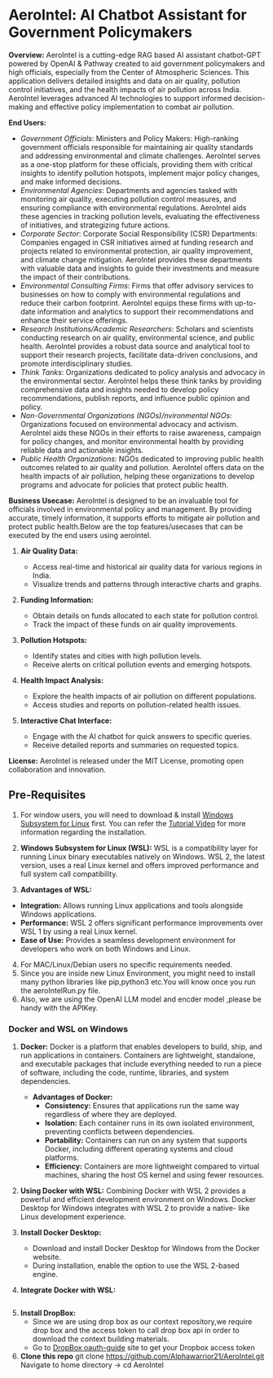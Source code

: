 # AeroIntel: AI Chatbot Assistant for Government Policymakers

**Overview:**
AeroIntel is a cutting-edge RAG based AI assistant chatbot-GPT powered by OpenAI & Pathway created to aid government policymakers and high officials, especially from the Center of Atmospheric Sciences. This application delivers detailed insights and data on air quality, pollution control initiatives, and the health impacts of air pollution across India. AeroIntel leverages advanced AI technologies to support informed decision-making and effective policy implementation to combat air pollution.

**End Users:**
  - *Government Officials*: Ministers and Policy Makers: High-ranking government officials responsible for maintaining air quality standards and addressing environmental and climate challenges. AeroIntel serves as a one-stop platform for these officials, providing them with critical insights to identify pollution hotspots, implement major policy changes, and make 
                            informed decisions.
  - *Environmental Agencies*: Departments and agencies tasked with monitoring air quality, executing pollution control measures, and ensuring compliance with environmental regulations. AeroIntel aids these agencies in tracking pollution levels, evaluating the effectiveness of initiatives, and strategizing future actions.
  - *Corporate Sector*: Corporate Social Responsibility (CSR) Departments: Companies engaged in CSR initiatives aimed at funding research and projects related to environmental protection, air quality improvement, and climate change mitigation. AeroIntel provides these departments with valuable data and insights to guide their investments and measure the impact of 
                        their contributions.
  - *Environmental Consulting Firms*: Firms that offer advisory services to businesses on how to comply with environmental regulations and reduce their carbon footprint. AeroIntel equips these firms with up-to-date information and analytics to support their recommendations and enhance their service offerings.
  - *Research Institutions/Academic Researchers*: Scholars and scientists conducting research on air quality, environmental science, and public health. AeroIntel provides a robust data source and analytical tool to support their research projects, facilitate data-driven conclusions, and promote interdisciplinary studies.
  - *Think Tanks*: Organizations dedicated to policy analysis and advocacy in the environmental sector. AeroIntel helps these think tanks by providing comprehensive data and insights needed to develop policy recommendations, publish reports, and influence public opinion and policy.
  - *Non-Governmental Organizations (NGOs)/nvironmental NGOs*: Organizations focused on environmental advocacy and activism. AeroIntel aids these NGOs in their efforts to raise awareness, campaign for policy changes, and monitor environmental health by providing reliable data and actionable insights.
  - *Public Health Organizations*: NGOs dedicated to improving public health outcomes related to air quality and pollution. AeroIntel offers data on the health impacts of air pollution, helping these organizations to develop programs and advocate for policies that protect public health.

**Business Usecase:**
AeroIntel is designed to be an invaluable tool for officials involved in environmental policy and management. By providing accurate, timely information, it supports efforts to mitigate air pollution and protect public health.Below are the top features/usecases that can be executed by the end users using aerointel.

1. **Air Quality Data:**
   - Access real-time and historical air quality data for various regions in India.
   - Visualize trends and patterns through interactive charts and graphs.

2. **Funding Information:**
   - Obtain details on funds allocated to each state for pollution control.
   - Track the impact of these funds on air quality improvements.

3. **Pollution Hotspots:**
   - Identify states and cities with high pollution levels.
   - Receive alerts on critical pollution events and emerging hotspots.

4. **Health Impact Analysis:**
   - Explore the health impacts of air pollution on different populations.
   - Access studies and reports on pollution-related health issues.

5. **Interactive Chat Interface:**
   - Engage with the AI chatbot for quick answers to specific queries.
   - Receive detailed reports and summaries on requested topics.

**License:**
AeroIntel is released under the MIT License, promoting open collaboration and innovation.

## Pre-Requisites

1. For window users, you will need to download & install [Windows Subsystem for Linux](https://ubuntu.com/desktop/wsl) first. You can refer the [Tutorial Video](https://www.youtube.com/watch?v=eId6K8d0v6o) for more information regarding the installation.
2. **Windows Subsystem for Linux (WSL):**
WSL is a compatibility layer for running Linux binary executables natively on Windows. WSL 2, the latest version, uses a real Linux kernel and offers improved performance and full system call compatibility.

3. **Advantages of WSL:**
  - **Integration:** Allows running Linux applications and tools alongside Windows applications.
  - **Performance:** WSL 2 offers significant performance improvements over WSL 1 by using a real Linux kernel.
  - **Ease of Use:** Provides a seamless development environment for developers who work on both Windows and Linux.
    
4. For MAC/Linux/Debian users no specific requirements needed.
5. Since you are inside new Linux Environment, you might need to install many python libraries like pip,python3 etc.You will know once you run the aeroIntelRun.py file.
5. Also, we are using the OpenAI LLM model and encder model ,please be handy with the APIKey.

### Docker and WSL on Windows

1. **Docker:** Docker is a platform that enables developers to build, ship, and run applications in containers. Containers are lightweight, standalone, and executable packages that include 
               everything needed to run a piece of software, including the code, runtime, libraries, and system dependencies.

   - **Advantages of Docker:**
       - **Consistency:** Ensures that applications run the same way regardless of where they are deployed.
       - **Isolation:** Each container runs in its own isolated environment, preventing conflicts between dependencies.
       - **Portability:** Containers can run on any system that supports Docker, including different operating systems and cloud platforms.
       - **Efficiency:** Containers are more lightweight compared to virtual machines, sharing the host OS kernel and using fewer resources.

2. **Using Docker with WSL:** Combining Docker with WSL 2 provides a powerful and efficient development environment on Windows. Docker Desktop for Windows integrates with WSL 2 to provide a native- 
                like Linux development experience.

3. **Install Docker Desktop:**
     - Download and install Docker Desktop for Windows from the Docker website.
     - During installation, enable the option to use the WSL 2-based engine.
     
4. **Integrate Docker with WSL:**
<Image of resource>

5. **Install DropBox:**
     - Since we are using drop box as our context repository,we require drop box and the access token to call drop box api in order to download the context building materials.
     - Go to [DropBox oauth-guide](https://developers.dropbox.com/oauth-guide)  site to get your Dropbox access token
6. **Clone this repo**
   git clone https://github.com/Alphawarrior21/AeroIntel.git
   Navigate to home directory -> cd AeroIntel

    



  

